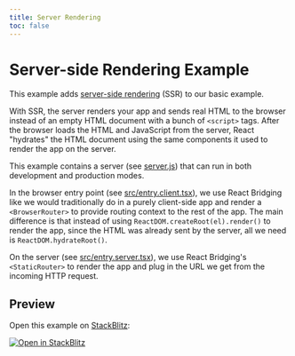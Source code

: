 ```yaml
---
title: Server Rendering
toc: false
---
```


# Server-side Rendering Example

This example adds [server-side rendering](https://reactjs.org/docs/react-dom-server.html) (SSR) to our basic example.

With SSR, the server renders your app and sends real HTML to the browser instead of an empty HTML document with a bunch of `<script>` tags. After the browser loads the HTML and JavaScript from the server, React "hydrates" the HTML document using the same components it used to render the app on the server.

This example contains a server (see [server.js](server.js)) that can run in both development and production modes.

In the browser entry point (see [src/entry.client.tsx](src/entry.client.tsx)), we use React Bridging like we would traditionally do in a purely client-side app and render a `<BrowserRouter>` to provide routing context to the rest of the app. The main difference is that instead of using `ReactDOM.createRoot(el).render()` to render the app, since the HTML was already sent by the server, all we need is `ReactDOM.hydrateRoot()`.

On the server (see [src/entry.server.tsx](src/entry.server.tsx)), we use React Bridging's `<StaticRouter>` to render the app and plug in the URL we get from the incoming HTTP request.

## Preview

Open this example on [StackBlitz](https://stackblitz.com):

[![Open in StackBlitz](https://developer.stackblitz.com/img/open_in_stackblitz.svg)](https://stackblitz.com/github/khulnasoft/react-bridging/tree/main/examples/ssr?file=src/App.tsx)
